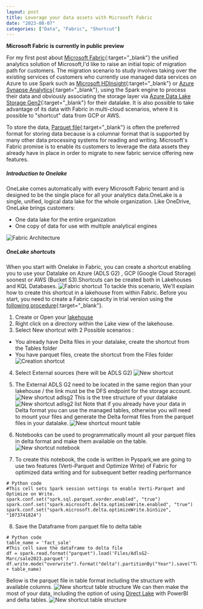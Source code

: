 ```yaml
---
layout: post
title: Leverage your data assets with Microsoft Fabric
date: "2023-08-07"
categories: ["Data", "Fabric", "Shortcut"]
---
```

**Microsoft Fabric is currently in public preview**


For my first post about [Microsoft Fabric](https://www.microsoft.com/en-gb/microsoft-fabric/){:target="_blank"} the unified analytics solution of Microsoft,I'd like to raise an initial topic of migration path for customers.
The migration scenario to study involves taking over the existing services of customers who currently use managed data services on Azure to use Spark such as [Microsoft HDInsight](https://azure.microsoft.com/en-gb/products/hdinsight/){:target="_blank"} or [Azure Synapse Analytics](https://learn.microsoft.com/en-us/azure/synapse-analytics/overview-what-is){:target="_blank"}, using the Spark engine to process their data and obviously associating the storage layer via [Azure Data Lake Storage Gen2](https://learn.microsoft.com/en-us/azure/storage/blobs/data-lake-storage-introduction){:target="_blank"} for their datalake.
It is also possible to take advantage of its data with Fabric in multi-cloud scenarios, where it is possible to "shortcut" data from GCP or AWS.

To store the data, [Parquet file](http://parquet.incubator.apache.org){:target="_blank"} is often the preferred format for storing data because is a columnar format that is supported by many other data processing systems for reading and writing.
Microsoft's Fabric promise is to enable its customers to leverage the data assets they already have in place in order to migrate to new fabric service offering new features.

##### Introduction to Onelake

OneLake comes automatically with every Microsoft Fabric tenant and is designed to be the single place for all your analytics data.OneLake is a single, unified, logical data lake for the whole organization. Like OneDrive, OneLake brings customers:

- One data lake for the entire organization
- One copy of data for use with multiple analytical engines

![Fabric Architecture](https://github.com/marc-hadjeje/marc-hadjeje.github.io/blob/main/assets/images/fabric_schema.jpg?raw=true)

##### OneLake shortcuts

When you start with Onelake in Fabric, you can create a shortcut enabling you to use your Datalake on Azure (ADLS G2) , GCP (Google Cloud Storage) soonest or AWS (Bucket S3).Shortcuts can be created both in Lakehouses and KQL Databases.
![Fabric shortcut](https://github.com/marc-hadjeje/marc-hadjeje.github.io/blob/main/assets/images/shortcut.jpg?raw=true)
To tackle this scenario, We'll explain how to create this shortcut in a lakehouse from within Fabric.
Before you start, you need to create a Fabric capacity in trial version using the [following procedure](https://learn.microsoft.com/en-us/fabric/get-started/fabric-trial){:target="_blank"}.
1.	Create or Open your [lakehouse](https://learn.microsoft.com/en-us/fabric/data-engineering/tutorial-lakehouse-introduction)
2.	Right click on a directory within the Lake view of the lakehouse.
3.	Select New shortcut with 2 Possible scenarios : 
- You already have Delta files in your datalake, create the shortcut from the Tables folder
- You have parquet files, create the shortcut from the Files folder
![Creation shortcut](https://github.com/marc-hadjeje/marc-hadjeje.github.io/blob/main/assets/images/shortcut_creation.jpg?raw=true)
4.	Select External sources (here will be ADLS G2)
![New shortcut](https://github.com/marc-hadjeje/marc-hadjeje.github.io/blob/main/assets/images/new_shortcut.jpg?raw=true)
5.  The External ADLS G2 need to be located in the same region than your lakehouse / the link must be the DFS endpoint for the storage account.
![New shortcut adlsg2](https://github.com/marc-hadjeje/marc-hadjeje.github.io/blob/main/assets/images/shortcutadlsg.jpg?raw=true)
This is the tree structure of your datalake
![New shortcut adlsg2 list](https://github.com/marc-hadjeje/marc-hadjeje.github.io/blob/main/assets/images/shortcutlists.jpg?raw=true)
Note that if you already have your data in Delta format you can use the managed tables, otherwise you will need to mount your files and generate the Delta format files from the parquet files in your datalake.
![New shortcut mount table](https://github.com/marc-hadjeje/marc-hadjeje.github.io/blob/main/assets/images/MountTable.jpg?raw=true)
6. Notebooks can be used to programmatically mount all your parquet files in delta format and make them available on the table.
![New shortcut notebook](https://github.com/marc-hadjeje/marc-hadjeje.github.io/blob/main/assets/images/notebook.jpg?raw=true)

7. To create this notebook, the code is written in Pyspark,we are going to use two features (Verti-Parquet and Optimize Write) of Fabric for optimized data writing and for subsequent better reading performance
```
# Python code 
#This cell sets Spark session settings to enable Verti-Parquet and Optimize on Write.
spark.conf.set("sprk.sql.parquet.vorder.enabled", "true")
spark.conf.set("spark.microsoft.delta.optimizeWrite.enabled", "true")
spark.conf.set("spark.microsoft.delta.optimizeWrite.binSize", "1073741824")
```
8. Save the Dataframe from parquet file to delta table

```
# Python code 
table_name = 'fact_sale'
#This cell save the dataframe to delta file
df = spark.read.format("parquet").load('Files/AdlsG2-Marc/sale2023.parquet')
df.write.mode("overwrite").format("delta").partitionBy("Year").save("Tables/" + table_name)
```

Bellow is the parquet file in table format including the structure with available columns.
![New shortcut table structure](https://github.com/marc-hadjeje/marc-hadjeje.github.io/blob/main/assets/images/sales_table.jpg?raw=true)
We can then make the most of your data, including the option of using [Direct Lake](https://learn.microsoft.com/en-us/power-bi/enterprise/directlake-overview) with PowerBI and delta tables.
![New shortcut table structure](https://github.com/marc-hadjeje/marc-hadjeje.github.io/blob/main/assets/images/directlake-diagram.jpeg?raw=true)
